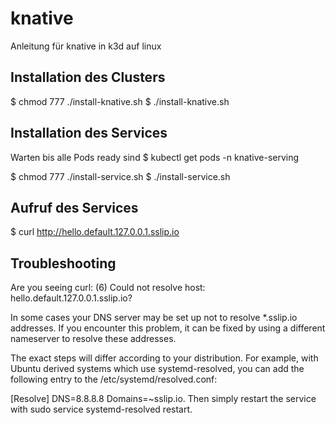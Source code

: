 # knative
Anleitung für knative in k3d auf linux

## Installation des Clusters
$ chmod 777 ./install-knative.sh
$ ./install-knative.sh

## Installation des Services
Warten bis alle Pods ready sind
$ kubectl get pods -n knative-serving

$ chmod 777 ./install-service.sh
$ ./install-service.sh

## Aufruf des Services
$ curl http://hello.default.127.0.0.1.sslip.io

## Troubleshooting
Are you seeing curl: (6) Could not resolve host: hello.default.127.0.0.1.sslip.io?

In some cases your DNS server may be set up not to resolve *.sslip.io addresses. If you encounter this problem, it can be fixed by using a different nameserver to resolve these addresses.

The exact steps will differ according to your distribution. For example, with Ubuntu derived systems which use systemd-resolved, you can add the following entry to the /etc/systemd/resolved.conf:

[Resolve]
DNS=8.8.8.8
Domains=~sslip.io.
Then simply restart the service with sudo service systemd-resolved restart.